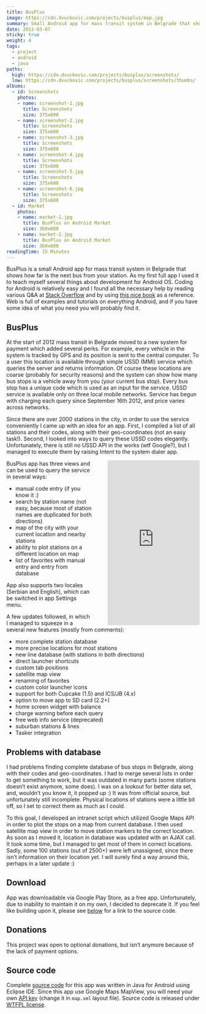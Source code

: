 ```yaml
---
title: BusPlus
image: https://cdn.dvuckovic.com/projects/busplus/map.jpg
summary: Small Android app for mass transit system in Belgrade that shows how far is the next bus from your station
date: 2012-03-07
sticky: true
weight: 4
tags:
  - project
  - android
  - java
paths:
  high: https://cdn.dvuckovic.com/projects/busplus/screenshots/
  low: https://cdn.dvuckovic.com/projects/busplus/screenshots/thumbs/
albums:
  - id: Screenshots
    photos:
    - name: screenshot-1.jpg
      title: Screenshots
      size: 375x600
    - name: screenshot-2.jpg
      title: Screenshots
      size: 375x600
    - name: screenshot-3.jpg
      title: Screenshots
      size: 375x600
    - name: screenshot-4.jpg
      title: Screenshots
      size: 375x600
    - name: screenshot-5.jpg
      title: Screenshots
      size: 375x600
    - name: screenshot-6.jpg
      title: Screenshots
      size: 375x600
  - id: Market
    photos:
    - name: market-1.jpg
      title: BusPlus on Android Market
      size: 360x600
    - name: market-2.jpg
      title: BusPlus on Android Market
      size: 360x600
readingTime: 15 Minutes
---
```


BusPlus is a small Android app for mass transit system in Belgrade that shows how far is the next bus from your station. As my first full app I used it to teach myself several things about development for Android OS. Coding for Android is relatively easy and I found all the necessary help by reading various Q&A at [Stack Overflow](http://stackoverflow.com/) and by using [this nice book](http://commonsware.com/AdvAndroid/) as a reference. Web is full of examples and tutorials on everything Android, and if you have some idea of what you need you will probably find it.

## BusPlus

At the start of 2012 mass transit in Belgrade moved to a new system for payment which added several perks. For example, every vehicle in the system is tracked by GPS and its position is sent to the central computer. To a user this location is available through simple USSD (MMI) service which queries the server and returns information. Of course these locations are coarse (probably for security reasons) and the system can show how many bus stops is a vehicle away from you (your current bus stop). Every bus stop has a unique code which is used as an input for the service. USSD service is available only on three local mobile networks. Service has begun with charging each query since September 16th 2012, and price varies across networks.

Since there are over 2000 stations in the city, in order to use the service conveniently I came up with an idea for an app. First, I compiled a list of all stations and their codes, along with their geo-coordinates (not an easy task!). Second, I looked into ways to query these USSD codes elegantly. Unfortunately, there is still no USSD API in the works (wtf Google?), but I managed to execute them by raising Intent to the system dialer app.

<div style="float: right; margin-left: 40px;">
    <iframe frameborder="0" height="430" width="240" class="float_right" src="https://www.youtube.com/embed/a_RA8AqtA94?rel=0"></iframe>
</div>

BusPlus app has three views and can be used to query the service in several ways:

* manual code entry (if you know it :)
* search by station name (not easy, because most of station names are duplicated for both directions)
* map of the city with your current location and nearby stations
* ability to plot stations on a different location on map
* list of favorites with manual entry and entry from database

App also supports two locales (Serbian and English), which can be switched in app Settings menu.

A few updates followed, in which I managed to squeeze in a several new features (mostly from comments):

* more complete station database
* more precise locations for most stations
* new line database (with stations in both directions)
* direct launcher shortcuts
* custom tab positions
* satellite map view
* renaming of favorites
* custom color launcher icons
* support for both Cupcake (1.5) and ICS/JB (4.x)
* option to move app to SD card (2.2+)
* home screen widget with balance
* charge warning before each query
* free web info service (deprecated)
* suburban stations & lines
* Tasker integration

<PhotoAlbum id="Screenshots" />

## Problems with database

I had problems finding complete database of bus stops in Belgrade, along with their codes and geo-coordinates. I had to merge several lists in order to get something to work, but it was outdated in many parts (some stations doesn’t exist anymore, some does). I was on a lookout for better data set, and, wouldn’t you know it, it popped up :) It was from official source, but unfortunately still incomplete. Physical locations of stations were a little bit off, so I set to correct them as much as I could.

To this goal, I developed an intranet script which utilized Google Maps API in order to plot the stops on a map from current database. I then used satellite map view in order to move station markers to the correct location. As soon as I moved it, location in database was updated with an AJAX call. It took some time, but I managed to get most of them in correct locations. Sadly, some 100 stations (out of 2500+) were left unassigned, since there isn’t information on their location yet. I will surely find a way around this, perhaps in a later update :)

## Download

App was downloadable via Google Play Store, as a free app. Unfortunately, due to inability to maintain it on my own, I decided to deprecate it. If you feel like building upon it, please see [below](#source-code) for a link to the source code.

<PhotoAlbum id="Market" />

## Donations

This project was open to optional donations, but isn’t anymore because of the lack of payment options.

## Source code

Complete [source code](https://github.com/dvuckovic/BusPlus) for this app was written in Java for Android using Eclipse IDE. Since this app use Google Maps MapView, you will need your own [API key](http://code.google.com/android/maps-api-signup.html) (change it in `map.xml` layout file). Source code is released under [WTFPL license](http://www.wtfpl.net/).
